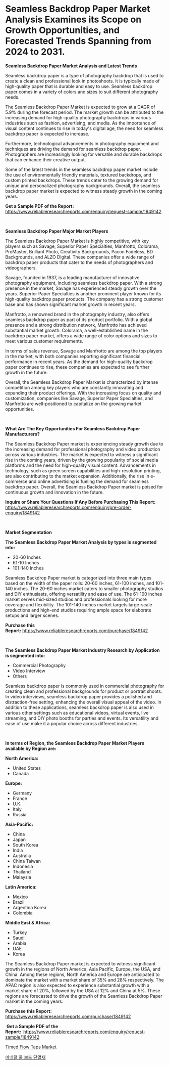 <p><h1>Seamless Backdrop Paper Market Analysis Examines its Scope on Growth Opportunities, and Forecasted Trends Spanning from 2024 to 2031.</h1></p><p><strong>Seamless Backdrop Paper Market Analysis and Latest Trends</strong></p>
<p><p>Seamless backdrop paper is a type of photography backdrop that is used to create a clean and professional look in photoshoots. It is typically made of high-quality paper that is durable and easy to use. Seamless backdrop paper comes in a variety of colors and sizes to suit different photography needs.</p><p>The Seamless Backdrop Paper Market is expected to grow at a CAGR of 5.9% during the forecast period. The market growth can be attributed to the increasing demand for high-quality photography backdrops in various industries such as fashion, advertising, and media. As the importance of visual content continues to rise in today's digital age, the need for seamless backdrop paper is expected to increase.</p><p>Furthermore, technological advancements in photography equipment and techniques are driving the demand for seamless backdrop paper. Photographers are increasingly looking for versatile and durable backdrops that can enhance their creative output.</p><p>Some of the latest trends in the seamless backdrop paper market include the use of environmentally friendly materials, textured backdrops, and custom printed backdrops. These trends cater to the growing demand for unique and personalized photography backgrounds. Overall, the seamless backdrop paper market is expected to witness steady growth in the coming years.</p></p>
<p><strong>Get a Sample PDF of the Report:&nbsp;</strong> <a href="https://www.reliableresearchreports.com/enquiry/request-sample/1849142">https://www.reliableresearchreports.com/enquiry/request-sample/1849142</a></p>
<p>&nbsp;</p>
<p><strong>Seamless Backdrop Paper Major Market Players</strong></p>
<p><p>The Seamless Backdrop Paper Market is highly competitive, with key players such as Savage, Superior Paper Specialties, Manfrotto, Colorama, ProMaster, Brilliant Photo, Creativity Backgrounds, Pacon Fadeless, BD Backgrounds, and ALZO Digital. These companies offer a wide range of backdrop paper products that cater to the needs of photographers and videographers.</p><p>Savage, founded in 1937, is a leading manufacturer of innovative photography equipment, including seamless backdrop paper. With a strong presence in the market, Savage has experienced steady growth over the years. Superior Paper Specialties is another prominent player known for its high-quality backdrop paper products. The company has a strong customer base and has shown significant market growth in recent years.</p><p>Manfrotto, a renowned brand in the photography industry, also offers seamless backdrop paper as part of its product portfolio. With a global presence and a strong distribution network, Manfrotto has achieved substantial market growth. Colorama, a well-established name in the backdrop paper market, offers a wide range of color options and sizes to meet various customer requirements.</p><p>In terms of sales revenue, Savage and Manfrotto are among the top players in the market, with both companies reporting significant financial performance in recent years. As the demand for high-quality backdrop paper continues to rise, these companies are expected to see further growth in the future.</p><p>Overall, the Seamless Backdrop Paper Market is characterized by intense competition among key players who are constantly innovating and expanding their product offerings. With the increasing focus on quality and customization, companies like Savage, Superior Paper Specialties, and Manfrotto are well-positioned to capitalize on the growing market opportunities.</p></p>
<p>&nbsp;</p>
<p><strong>What Are The Key Opportunities For Seamless Backdrop Paper Manufacturers?</strong></p>
<p><p>The Seamless Backdrop Paper market is experiencing steady growth due to the increasing demand for professional photography and video production across various industries. The market is expected to witness a significant rise in the coming years, driven by the growing popularity of social media platforms and the need for high-quality visual content. Advancements in technology, such as green screen capabilities and high-resolution printing, are also contributing to the market expansion. Additionally, the rise in e-commerce and online advertising is fueling the demand for seamless backdrop paper. Overall, the Seamless Backdrop Paper market is poised for continuous growth and innovation in the future.</p></p>
<p><strong>Inquire or Share Your Questions If Any Before Purchasing This Report:</strong> <a href="https://www.reliableresearchreports.com/enquiry/pre-order-enquiry/1849142">https://www.reliableresearchreports.com/enquiry/pre-order-enquiry/1849142</a></p>
<p>&nbsp;</p>
<p><strong>Market Segmentation</strong></p>
<p><strong>The Seamless Backdrop Paper Market Analysis by types is segmented into:</strong></p>
<p><ul><li>20-60 Inches</li><li>61-10 Inches</li><li>101-140 Inches</li></ul></p>
<p><p>Seamless Backdrop Paper market is categorized into three main types based on the width of the paper rolls: 20-60 inches, 61-100 inches, and 101-140 inches. The 20-60 inches market caters to smaller photography studios and DIY enthusiasts, offering versatility and ease of use. The 61-100 inches market serves mid-sized studios and professionals looking for more coverage and flexibility. The 101-140 inches market targets large-scale productions and high-end studios requiring ample space for elaborate setups and larger scenes.</p></p>
<p><strong>Purchase this Report:&nbsp;</strong><a href="https://www.reliableresearchreports.com/purchase/1849142">https://www.reliableresearchreports.com/purchase/1849142</a></p>
<p>&nbsp;</p>
<p><strong>The Seamless Backdrop Paper Market Industry Research by Application is segmented into:</strong></p>
<p><ul><li>Commercial Photography</li><li>Video Interview</li><li>Others</li></ul></p>
<p><p>Seamless backdrop paper is commonly used in commercial photography for creating clean and professional backgrounds for product or portrait shoots. In video interviews, seamless backdrop paper provides a polished and distraction-free setting, enhancing the overall visual appeal of the video. In addition to these applications, seamless backdrop paper is also used in various other settings such as educational videos, virtual events, live streaming, and DIY photo booths for parties and events. Its versatility and ease of use make it a popular choice across different industries.</p></p>
<p>&nbsp;</p>
<p><strong>In terms of Region, the Seamless Backdrop Paper Market Players available by Region are:</strong></p>
<p>
    <p> <strong> North America: </strong>
        <ul>
            <li>United States</li>
            <li>Canada</li>
        </ul>
        </p> 
    <p> <strong> Europe: </strong>
        <ul>
            <li>Germany</li>
            <li>France</li>
            <li>U.K.</li>
            <li>Italy</li>
            <li>Russia</li>
        </ul>
        </p> 
    <p> <strong> Asia-Pacific: </strong>
        <ul>
            <li>China</li>
            <li>Japan</li>
            <li>South Korea</li>
            <li>India</li>
            <li>Australia</li>
            <li>China Taiwan</li>
            <li>Indonesia</li>
            <li>Thailand</li>
            <li>Malaysia</li>
        </ul>
        </p> 
    <p> <strong> Latin America: </strong>
        <ul>
            <li>Mexico</li>
            <li>Brazil</li>
            <li>Argentina Korea</li>
            <li>Colombia</li>
        </ul>
        </p> 
    <p> <strong> Middle East & Africa: </strong>
        <ul>
            <li>Turkey</li>
            <li>Saudi</li>
            <li>Arabia</li>
            <li>UAE</li>
            <li>Korea</li>
        </ul>
    </p>
    </p>
<p><p>The Seamless Backdrop Paper market is expected to witness significant growth in the regions of North America, Asia Pacific, Europe, the USA, and China. Among these regions, North America and Europe are anticipated to dominate the market with a market share of 35% and 28% respectively. The APAC region is also expected to experience substantial growth with a market share of 20%, followed by the USA at 12% and China at 5%. These regions are forecasted to drive the growth of the Seamless Backdrop Paper market in the coming years.</p></p>
<p><strong>Purchase this Report: </strong><a href="https://www.reliableresearchreports.com/purchase/1849142">https://www.reliableresearchreports.com/purchase/1849142</a></p>
<p>&nbsp;<strong>Get a Sample PDF of the Report:&nbsp;&nbsp;</strong><a href="https://www.reliableresearchreports.com/enquiry/request-sample/1849142">https://www.reliableresearchreports.com/enquiry/request-sample/1849142</a></p>
<p><strong></strong></p>
<p><p><a href="https://github.com/santosh758595/Market-Research-Report-List-3/blob/main/timed-flow-taps-market.md">Timed Flow Taps Market</a></p><p><a href="https://github.com/lzuwsfreyoq70/Market-Research-Report-List-1/blob/main/91747135419.md">미네랄 울 보드 단열재</a></p></p>